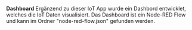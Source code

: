 **Dashboard**
Ergänzend zu dieser IoT App wurde ein Dashbord entwicklet, welches die IoT Daten visualisiert. Das Dashboard ist ein Node-RED Flow und kann im Ordner "node-red-flow.json" gefunden werden. 
